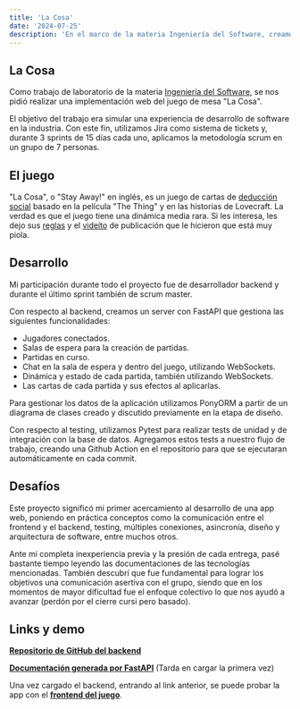 ```yaml
---
title: 'La Cosa'
date: '2024-07-25'
description: 'En el marco de la materia Ingeniería del Software, creamos una versión web del juego de cartas "La Cosa". Aplicando Scrum, utilizamos FastAPI para el backend y PonyORM para la gestión de datos. Durante el proyecto, me desempeñé como desarrollador backend y scrum master, enfrentando diversos desafíos técnicos y de colaboración. Incluimos enlaces al repositorio de GitHub, la documentación generada y una demo del juego.' 
---
```


## La Cosa

Como trabajo de laboratorio de la materia [Ingeniería del Software](https://www.famaf.unc.edu.ar/documents/4409/Ingenier%C3%ADa_del_Software_I_LCC.pdf), se nos pidió realizar una implementación web del juego de mesa "La Cosa".

El objetivo del trabajo era simular una experiencia de desarrollo de software en la industria. Con este fin, utilizamos Jira como sistema de tickets y, durante 3 sprints de 15 días cada uno, aplicamos la metodología scrum en un grupo de 7 personas.

## El juego

"La Cosa", o "Stay Away!" en inglés, es un juego de cartas de [deducción social](https://es.wikipedia.org/wiki/Juego_de_deducci%C3%B3n_social) basado en la película "The Thing" y en las historias de Lovecraft. La verdad es que el juego tiene una dinámica media rara. Si les interesa, les dejo sus [reglas](https://drive.google.com/file/d/1s4IeDpYbX20jbroazP-CqOoIsnFvUnlZ/view?usp=sharing) y el [videíto](https://www.youtube.com/watch?v=MTqKINXKybI) de publicación que le hicieron que está muy piola.

## Desarrollo

Mi participación durante todo el proyecto fue de desarrollador backend y durante el último sprint también de scrum master.

Con respecto al backend, creamos un server con FastAPI que gestiona las siguientes funcionalidades:

- Jugadores conectados.
- Salas de espera para la creación de partidas.
- Partidas en curso.
- Chat en la sala de espera y dentro del juego, utilizando WebSockets.
- Dinámica y estado de cada partida, también utilizando WebSockets.
- Las cartas de cada partida y sus efectos al aplicarlas.

Para gestionar los datos de la aplicación utilizamos PonyORM a partir de un diagrama de clases creado y discutido previamente en la etapa de diseño.

Con respecto al testing, utilizamos Pytest para realizar tests de unidad y de integración con la base de datos. Agregamos estos tests a nuestro flujo de trabajo, creando una Github Action en el repositorio para que se ejecutaran automáticamente en cada commit.

## Desafíos

Este proyecto significó mi primer acercamiento al desarrollo de una app web, poniendo en práctica conceptos como la comunicación entre el frontend y el backend, testing, múltiples conexiones, asincronía, diseño y arquitectura de software, entre muchos otros.

Ante mi completa inexperiencia previa y la presión de cada entrega, pasé bastante tiempo leyendo las documentaciones de las tecnologías mencionadas. También descubrí que fue fundamental para lograr los objetivos una comunicación asertiva con el grupo, siendo que en los momentos de mayor dificultad fue el enfoque colectivo lo que nos ayudó a avanzar (perdón por el cierre cursi pero basado).

## Links y demo

**[Repositorio de GitHub del backend](https://github.com/TukiLaCosa/backend)**

**[Documentación generada por FastAPI](https://backend-tuki.onrender.com/docs#/)** (Tarda en cargar la primera vez)

Una vez cargado el backend, entrando al link anterior, se puede probar la app con el **[frontend del juego](https://tuki-frontend-nine.vercel.app/)**.
